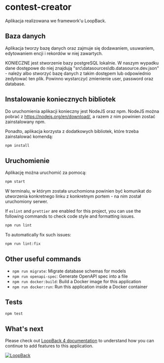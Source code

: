 # contest-creator

Aplikacja realizowana we framework'u LoopBack.

## Baza danych

Aplikacja tworzy bazę danych oraz zajmuje się dodawaniem, usuwaniem, edytowaniem encji i rekordów w niej zawartych.

KONIECZNE jest stworzenie bazy postgreSQL lokalnie. W naszym wypadku dane dostępowe do niej znajdują "src\datasources\db.datasource.dev.json" - należy albo stworzyć bazę danych z takim dostępem lub odpowiednio zedytować ten plik. Powinno wystarczyć zmienienie user, password oraz database.

## Instalowanie koniecznych bibliotek

Do uruchomienia aplikacji konieczny jest NodeJS oraz npm. NodeJS można pobrać z https://nodejs.org/en/download/, a razem z nim powinien zostać zainstalowany npm.

Ponadto, aplikacja korzysta z dodatkowych bibliotek, które trzeba zainstalować komendą:

```sh
npm install
```

## Uruchomienie

Aplikację można uruchomić za pomocą:

```sh
npm start
```

W terminalu, w którym została uruchomiona powinien być komunikat do utworzenia konkretnego linku z konkretnym portem - na nim został uruchomiony serwer.

If `eslint` and `prettier` are enabled for this project, you can use the
following commands to check code style and formatting issues.

```sh
npm run lint
```

To automatically fix such issues:

```sh
npm run lint:fix
```

## Other useful commands

- `npm run migrate`: Migrate database schemas for models
- `npm run openapi-spec`: Generate OpenAPI spec into a file
- `npm run docker:build`: Build a Docker image for this application
- `npm run docker:run`: Run this application inside a Docker container

## Tests

```sh
npm test
```

## What's next

Please check out [LoopBack 4 documentation](https://loopback.io/doc/en/lb4/) to
understand how you can continue to add features to this application.

[![LoopBack](<https://github.com/strongloop/loopback-next/raw/master/docs/site/imgs/branding/Powered-by-LoopBack-Badge-(blue)-@2x.png>)](http://loopback.io/)
